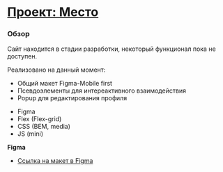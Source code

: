 # [Проект: Место](https://javelinsx.github.io/mesto/)

### Обзор

Сайт находится в стадии разработки, некоторый функционал пока не доступен.

Реализовано на данный момент:
+ Общий макет Figma-Mobile first
+ Псевдоэлементы для интереактивного взаимодействия
+ Popup для редактирования профиля


* Figma
* Flex (Flex-grid)
* CSS (BEM, media)
* JS (mini)


**Figma**

* [Ссылка на макет в Figma](https://www.figma.com/file/2cn9N9jSkmxD84oJik7xL7/JavaScript.-Sprint-4?node-id=0%3A1)

